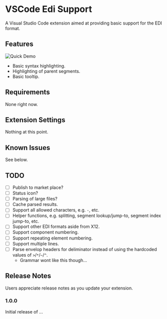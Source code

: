 # VSCode Edi Support

A Visual Studio Code extension aimed at providing basic support for the EDI format.

## Features

![Quick Demo](docs/demo.gif)

- Basic syntax highlighting.
- Highlighting of parent segments.
- Basic tooltip.

## Requirements

None right now.

## Extension Settings

Nothing at this point.

## Known Issues

See below.

## TODO

- [ ] Publish to market place?
- [ ] Status icon?
- [ ] Parsing of large files?
- [ ] Cache parsed results.
- [ ] Support all allowed characters, e.g. `-`, etc. 
- [ ] Helper functions, e.g. splitting, segment lookup/jump-to, segment index jump-to, etc.
- [ ] Support other EDI formats aside from X12.
- [ ] Support component numbering.
- [ ] Support repeating element numbering.
- [ ] Support multiple lines.
- [ ] Parse envelop headers for deliminator instead of using the hardcoded values of `>`/`*`/`~`/`^`.
  - Grammar wont like this though...

## Release Notes

Users appreciate release notes as you update your extension.

### 1.0.0

Initial release of ...